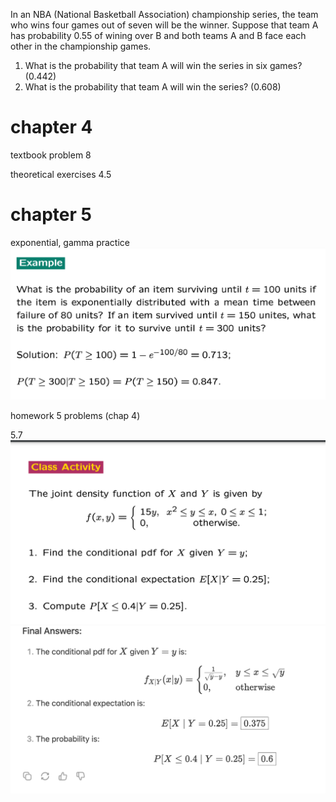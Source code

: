 In an NBA (National Basketball Association) championship series, the team who wins four games out of seven will be the winner. Suppose that team A has probability 0.55 of wining over B and both teams A and B face each other in the championship games. 
1. What is the probability that team A will win the series in six games? (0.442) 
2. What is the probability that team A will win the series? (0.608)

# chapter 4

textbook problem 8

theoretical exercises 4.5

# chapter 5

exponential, gamma practice
![](z_attachments/Pasted%20image%2020250415120114.png)

homework 5 problems (chap 4)

5.7
![](z_attachments/Pasted%20image%2020250501120319.png)
![](z_attachments/Pasted%20image%2020250501120932.png)